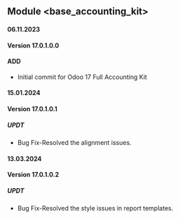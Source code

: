 ## Module <base_accounting_kit>

#### 06.11.2023
#### Version 17.0.1.0.0
#### ADD
- Initial commit for Odoo 17 Full Accounting Kit

#### 15.01.2024
#### Version 17.0.1.0.1
##### UPDT
- Bug Fix-Resolved the alignment issues.

#### 13.03.2024
#### Version 17.0.1.0.2
##### UPDT
- Bug Fix-Resolved the style issues in report templates.
